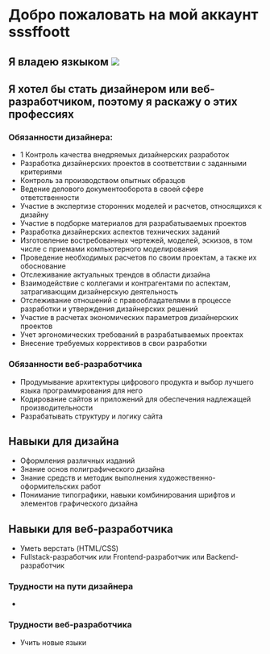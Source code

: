 
# Добро пожаловать на мой аккаунт sssffoott

## Я владею язкыком ![](https://img.shields.io/badge/-Python-brightgreen)



## Я хотел бы стать дизайнером или веб-разработчиком, поэтому я раскажу о этих профессиях 

### Обязанности дизайнера:
- 1 Контроль качества внедряемых дизайнерских разработок
- Разработка дизайнерских проектов в соответствии с заданными критериями
- Контроль за производством опытных образцов
- Ведение делового документооборота в своей сфере ответственности
- Участие в экспертизе сторонних моделей и расчетов, относящихся к дизайну
- Участие в подборке материалов для разрабатываемых проектов
- Разработка дизайнерских аспектов технических заданий
- Изготовление востребованных чертежей, моделей, эскизов, в том числе с приемами компьютерного моделирования
- Проведение необходимых расчетов по своим проектам, а также их обоснование
- Отслеживание актуальных трендов в области дизайна
- Взаимодействие с коллегами и контрагентами по аспектам, затрагивающим дизайнерскую деятельность
- Отслеживание отношений с правообладателями в процессе разработки и утверждения дизайнерских решений
- Участие в расчетах экономических параметров дизайнерских проектов
- Учет эргономических требований в разрабатываемых проектах
- Внесение требуемых коррективов в свои разработки

### Обязанности веб-разработчика 
- Продумывание архитектуры цифрового продукта и выбор лучшего языка программирования для него
- Кодирование сайтов и приложений для обеспечения надлежащей производительности
- Разрабатывать структуру и логику сайта

## Навыки для дизайна
- Оформления различных изданий
- Знание основ полиграфического дизайна
- Знание средств и методик выполнения художественно-оформительских работ
- Понимание типографики, навыки комбинирования шрифтов и элементов графического дизайна

## Навыки для веб-разработчика
- Уметь верстать (HTML/CSS)
- Fullstack-разработчик или Frontend-разработчик или Backend-разработчик

### Трудности на пути дизайнера
- 


### Трудности веб-разработчика
- Учить новые языки






